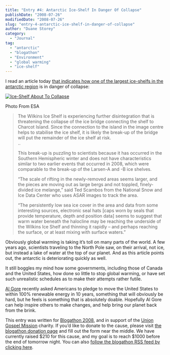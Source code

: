 ```yaml
---
title: "Entry #4: Antarctic Ice-Shelf In Danger Of Collapse"
publishDate: "2008-07-26"
modifiedDate: "2008-07-26"
slug: "entry-4-antarctic-ice-shelf-in-danger-of-collapse"
author: "Duane Storey"
category:
  - "Journal"
tag:
  - "antarctic"
  - "blogathon"
  - "Environment"
  - "global warming"
  - "ice-shelf"
---
```


I read an article today [that indicates how one of the largest ice-shelfs in the antarctic region](http://www.esa.int/esaEO/SEM2U5THKHF_planet_0.html) is in danger of collapse:

[![Ice-Shelf About To Collapse](http://www.esa.int/images/ASAR_IMP_HH_Animation_L.gif)](http://www.esa.int/esaEO/SEM2U5THKHF_planet_1.html)

Photo From ESA

> The Wilkins Ice Shelf is experiencing further disintegration that is threatening the collapse of the ice bridge connecting the shelf to Charcot Island. Since the connection to the island in the image centre helps to stabilise the ice shelf, it is likely the break-up of the bridge will put the remainder of the ice shelf at risk.  
> ..
> 
> This break-up is puzzling to scientists because it has occurred in the Southern Hemispheric winter and does not have characteristics similar to two earlier events that occurred in 2008, which were comparable to the break-up of the Larsen-A and -B ice shelves.
> 
> “The scale of rifting in the newly-removed areas seems larger, and the pieces are moving out as large bergs and not toppled, finely-divided ice melange,” said Ted Scambos from the National Snow and Ice Data Center who uses ASAR images to track the area.
> 
> “The persistently low sea ice cover in the area and data from some interesting sources, electronic seal hats \[caps worn by seals that provide temperature, depth and position data\] seems to suggest that warm water beneath the halocline may be reaching the underside of the Wilkins Ice Shelf and thinning it rapidly – and perhaps reaching the surface, or at least mixing with surface waters.”

Obviously global warming is taking it’s toll on many parts of the world. A few years ago, scientists traveling to the North Pole saw, on their arrival, not ice, but instead a lake of water at the top of our planet. And as this article points out, the antarctic is deteriorating quickly as well.

It still boggles my mind how some governments, including those of Canada and the United States, how done so little to stop global warming, or have set such unrealistic schedules as to make their attempts rather futile.

[Al Gore](http://www.lowcarboneconomy.com/community_content/_low_carbon_news/1441/al_gore's_challenge_to_america_100_carbon_free_energy_within_10_years) recently asked Americans to pledge to move the United States to within 100% renewable energy in 10 years, something that will obviously be hard, but he feels is something that is absolutely doable. Hopefully Al Gore can help inspire others to make changes, and help bring our planet back from the brink.

This entry was written for [Blogathon 2008](http://www.migratorynerd.com/tag/blogathon), and in support of the [Union Gospel Mission](http://ugm.ca) charity. If you’d like to donate to the cause, please visit [the blogathon donation page](http://miss604.com/blogathon) and fill out the form near the middle. We have currently raised $210 for this cause, and my goal is to reach $1000 before the end of tomorrow night. You can also [follow the blogathon RSS feed by clicking here](http://www.migratorynerd.com/tag/blogathon/feed).